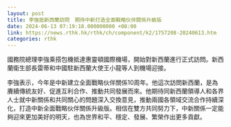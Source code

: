 ```yaml
---
layout: post
title: 李強抵新西蘭訪問　期待中新打造全面戰略伙伴關係升級版
date: 2024-06-13 07:19:18.000000000 +08:00
link: https://news.rthk.hk/rthk/ch/component/k2/1757208-20240613.htm
categories: rthk
---
```


國務院總理李強乘搭包機抵達惠靈頓國際機場，開始對新西蘭進行正式訪問。新西蘭衛生部長雷蒂和中國駐新西蘭大使王小龍等人到機場迎接。

李強表示，今年是中新建立全面戰略伙伴關係10周年。他這次訪問新西蘭，是為賡續傳統友好、促進互利合作、推動共同發展而來。他期待同新西蘭領導人和各界人士就中新關係和共同關心的問題深入交換意見，推動兩國各領域交流合作持續深化，打造中新全面戰略伙伴關係升級版。相信在雙方共同努力下，中新關係一定能夠迎來更加美好的明天，也為世界和平、穩定、發展、繁榮作出更多貢獻。
